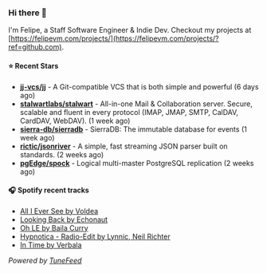 ### Hi there 👋

I'm Felipe, a Staff Software Engineer & Indie Dev. Checkout my projects at [https://felipevm.com/projects/](https://felipevm.com/projects/?ref=github.com).

#### ⭐ Recent Stars
- **[jj-vcs/jj](https://github.com/jj-vcs/jj)** - A Git-compatible VCS that is both simple and powerful (6 days ago)
- **[stalwartlabs/stalwart](https://github.com/stalwartlabs/stalwart)** - All-in-one Mail &amp; Collaboration server. Secure, scalable and fluent in every protocol (IMAP, JMAP, SMTP, CalDAV, CardDAV, WebDAV). (1 week ago)
- **[sierra-db/sierradb](https://github.com/sierra-db/sierradb)** - SierraDB: The immutable database for events (1 week ago)
- **[rictic/jsonriver](https://github.com/rictic/jsonriver)** - A simple, fast streaming JSON parser built on standards. (2 weeks ago)
- **[pgEdge/spock](https://github.com/pgEdge/spock)** - Logical multi-master PostgreSQL replication (2 weeks ago)

#### 🎧 Spotify recent tracks
- [All I Ever See by Voldea](https://open.spotify.com/track/5JK8DJmtbFkfIRJVqjDDEc)
- [Looking Back by Echonaut](https://open.spotify.com/track/4CEzXTbeyfSulXqjH0h8qj)
- [Oh LE by Baila Curry](https://open.spotify.com/track/6LASObpXmX37Fa4LcWlAfP)
- [Hypnotica - Radio-Edit by Lynnic, Neil Richter](https://open.spotify.com/track/6rsaNBtww99lyAfRCcRafl)
- [In Time by Verbala](https://open.spotify.com/track/6zC6bTpBp0LrWTSYMKDTKK)

_Powered by [TuneFeed](https://tunefeed.app?ref=github.com)_
